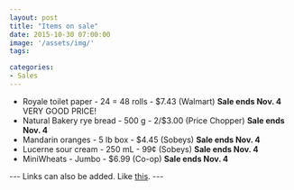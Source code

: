 ```yaml
---
layout: post
title: "Items on sale"
date: 2015-10-30 07:00:00
image: '/assets/img/'
tags:

categories:
- Sales
---
```




- Royale toilet paper - 24 = 48 rolls - $7.43 (Walmart) **Sale ends Nov. 4** VERY GOOD PRICE!
- Natural Bakery rye bread - 500 g - 2/$3.00 (Price Chopper) **Sale ends Nov. 4**
- Mandarin oranges - 5 lb box - $4.45 (Sobeys) **Sale ends Nov. 4**
- Lucerne sour cream - 250 mL - 99¢ (Sobeys) **Sale ends Nov. 4**
- MiniWheats - Jumbo - $6.99 (Co-op) **Sale ends Nov. 4**


--- Links can also be added. Like [this](http://google.ca). ---
